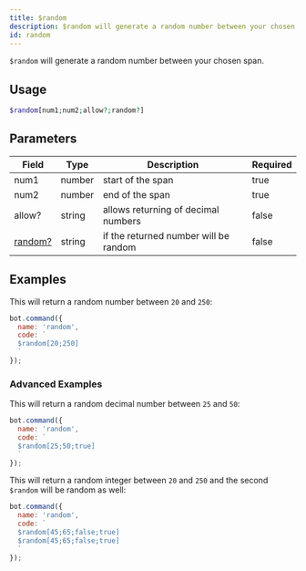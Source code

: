 ```yaml
---
title: $random 
description: $random will generate a random number between your chosen span.
id: random
---
```


`$random` will generate a random number between your chosen span.

## Usage

```php
$random[num1;num2;allow?;random?]
```

## Parameters 


| Field                         | Type   | Description                           | Required |
| ----------------------------- | ------ | ------------------------------------- | -------- |
| num1                          | number | start of the span                     | true      |
| num2                          | number | end of the span                       | true      |
| allow?                        | string | allows returning of decimal numbers   | false       |
| [random?](#advanced-examples) | string | if the returned number will be random | false       |


## Examples

This will return a random number between `20` and `250`:

```javascript
bot.command({
  name: 'random',
  code: `
  $random[20;250]
  `
});
```

### Advanced Examples

This will return a random decimal number between `25` and `50`:

```javascript
bot.command({
  name: 'random',
  code: `
  $random[25;50;true]  
  `
});
```

This will return a random integer between `20` and `250` and the second `$random` will be random as well:

```javascript
bot.command({
  name: 'random',
  code: `
  $random[45;65;false;true]
  $random[45;65;false;true]
  `
});
```
